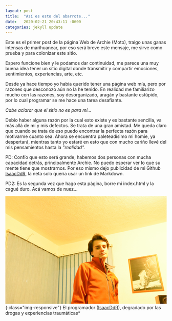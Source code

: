 ```yaml
---
layout: post
title:  "Así es esto del abarrote..."
date:   2020-02-21 20:43:11 -0600
categories: jekyll update
---
```



Este es el primer post de la página Web de Archie (Moto), traigo unas ganas intensas de marihuanear, por eso será breve este mensaje, me sirve como prueba y para colonizar este sitio.

Espero funcione bien y le podamos dar continuidad, me parece una muy buena idea tener un sitio digital donde transmitir y compartir emociones, sentimientos, experiencias, arte, etc. 

Desde ya hace tiempo yo había querido tener una página web mía, pero por razones que desconozo aún no la he tenido. En realidad me familiarizo mucho con las razones, soy desorganizado, aragán y bastante estúpido, por lo cual programar se me hace una tarea desafiante.

*Cabe aclarar que el sitio no es para mí...*

Debío haber alguna razón por la cual esto existe y es bastante sencilla, va más allá de mí y mis defectos. Se trata de una gran amistad.
Me queda claro que cuando se trata de eso puedo encontrar la perfecta razón para motivarme cuanto sea.
Ahora se encuentra paleteadísimo mi homie, ya despertará, mientras tanto yo estaré en esto que con mucho cariño llevé del mis pensamientos hasta la *"realidad".*

PD: Confío que esto será grande, habemos dos personas con mucha capacidad detrás, principalmente Archie. No puedo esperar ver lo que su mente tiene que mostrarnos. Por eso mismo dejo publicidad de mi Github [IsaacDdR], la neta solo quería usar un link de Markdown.

PD2: Es la segunda vez que hago esta página, borre mi index.html y la cagué duro. Acá vamos de nuez...

!["IsaacDdR"](/images/web_author.JPG){:class="img-responsive"}
El programador ([IsaacDdR]), degradado por las drogas y experiencias traumáticas* 

[IsaacDdR]: https://github.com/IsaacDdR
